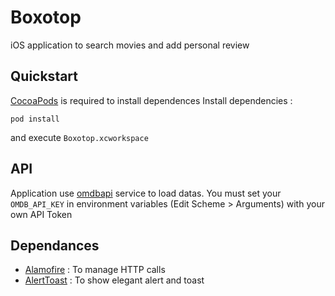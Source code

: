 # Boxotop

iOS application to search movies and add personal review

## Quickstart

[CocoaPods](https://cocoapods.org/) is required to install dependences
Install dependencies : 
```
pod install
```
and execute `Boxotop.xcworkspace`

## API

Application use [omdbapi]( ​http://www.omdbapi.com/​) service to load datas.
You must set your `OMDB_API_KEY` in environment variables (Edit Scheme > Arguments) with your own API Token

## Dependances
- [Alamofire](https://github.com/Alamofire/Alamofire) : To manage HTTP calls
- [AlertToast](https://github.com/elai950/AlertToast) : To show elegant alert and toast